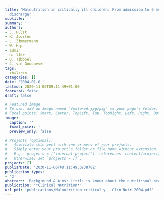 ```yaml
---
title: 'Malnutrition in critically ill children: From admission to 6 months after
  discharge'
subtitle: ''
summary: ''
authors:
- J. Hulst
- K. Joosten
- L. Zimmermann
- W. Hop
- admin
- H. ller
- D. Tibboel
- J. van Goudoever
tags:
- children
categories: []
date: '2004-01-01'
lastmod: 2020-11-06T09:11:49+01:00
featured: false
draft: false

# Featured image
# To use, add an image named `featured.jpg/png` to your page's folder.
# Focal points: Smart, Center, TopLeft, Top, TopRight, Left, Right, BottomLeft, Bottom, BottomRight.
image:
  caption: ''
  focal_point: ''
  preview_only: false

# Projects (optional).
#   Associate this post with one or more of your projects.
#   Simply enter your project's folder or file name without extension.
#   E.g. `projects = ["internal-project"]` references `content/project/deep-learning/index.md`.
#   Otherwise, set `projects = []`.
projects: []
publishDate: '2020-11-06T08:11:49.393878Z'
publication_types:
- '2'
abstract: 'Background & Aims: Little is known about the nutritional status of critically ill children during hospitalisation in and after discharge from an intensive care unit. We set up a prospective, observational study to evaluate the nutritional status of children in an intensive care unit from admission up to 6 months after discharge. A secondary aim was identifying patient characteristics that influence the course of the various anthropometric parameters. Methods: The nutritional status of 293 children, 104 preterm neonates, 96 term neonates and 93 older children admitted to our multidisciplinary tertiary pediatric and neonatal intensive care unit was evaluated by anthropometry upon and during admission, at discharge and 6 weeks and 6 months following discharge. Results: Upon admission, 24% of all children appeared to be undernourished. Preterm and term neonates, but not older children, showed a decline in nutritional status during admission. At 6 months after discharge almost all children showed complete recovery of nutritional status. Length of stay and history of disease were the parameters that most adversely affected the nutritional status of preterm and term neonates at discharge and during follow-up. Conclusion: While malnutrition is a major problem in pediatric intensive care units, most children have good long-term outcome in terms of nutritional status after discharge.'
publication: '*Clinical Nutrition*'
url_pdf: 'publications/Malnutrition critically - Clin Nutr 2004.pdf'
---
```

